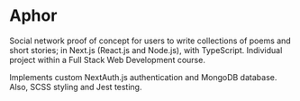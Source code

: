 # Aphor

Social network proof of concept for users to write collections of poems and short stories; in Next.js (React.js and Node.js), with TypeScript. Individual project within a Full Stack Web Development course. 

Implements custom  NextAuth.js authentication and MongoDB database. Also, SCSS styling and Jest testing. 

